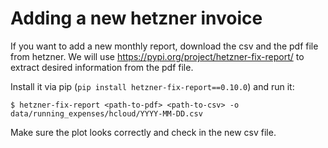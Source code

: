 # Adding a new hetzner invoice

If you want to add a new monthly report, download the csv and the pdf file from hetzner.
We will use https://pypi.org/project/hetzner-fix-report/ to extract desired information from the pdf file.

Install it via pip (`pip install hetzner-fix-report==0.10.0`) and run it:

    $ hetzner-fix-report <path-to-pdf> <path-to-csv> -o data/running_expenses/hcloud/YYYY-MM-DD.csv
    
Make sure the plot looks correctly and check in the new csv file.